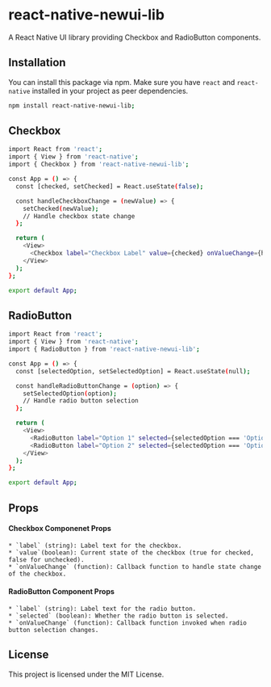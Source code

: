 # react-native-newui-lib

A React Native UI library providing Checkbox and RadioButton components.

## Installation

You can install this package via npm. Make sure you have `react` and `react-native` installed in your project as peer dependencies.

```sh
npm install react-native-newui-lib;
```

## Checkbox
```sh
import React from 'react';
import { View } from 'react-native';
import { Checkbox } from 'react-native-newui-lib';

const App = () => {
  const [checked, setChecked] = React.useState(false);

  const handleCheckboxChange = (newValue) => {
    setChecked(newValue);
    // Handle checkbox state change
  };

  return (
    <View>
      <Checkbox label="Checkbox Label" value={checked} onValueChange={handleCheckboxChange} />
    </View>
  );
};

export default App;
```

## RadioButton
```sh
import React from 'react';
import { View } from 'react-native';
import { RadioButton } from 'react-native-newui-lib';

const App = () => {
  const [selectedOption, setSelectedOption] = React.useState(null);

  const handleRadioButtonChange = (option) => {
    setSelectedOption(option);
    // Handle radio button selection
  };

  return (
    <View>
      <RadioButton label="Option 1" selected={selectedOption === 'Option 1'} onValueChange={handleRadioButtonChange} />
      <RadioButton label="Option 2" selected={selectedOption === 'Option 2'} onValueChange={handleRadioButtonChange} />
    </View>
  );
};

export default App;
```

## Props

#### Checkbox Componenet Props
    * `label` (string): Label text for the checkbox.
    * `value`(boolean): Current state of the checkbox (true for checked, false for unchecked).
    * `onValueChange` (function): Callback function to handle state change of the checkbox.

#### RadioButton Component Props
    * `label` (string): Label text for the radio button.
    * `selected` (boolean): Whether the radio button is selected.
    * `onValueChange` (function): Callback function invoked when radio button selection changes.

## License

This project is licensed under the MIT License.